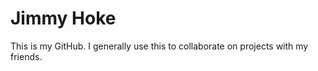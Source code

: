 # Jimmy Hoke
This is my GitHub.  I generally use this to collaborate on projects with my friends.

<!---
JimmyHoke/JimmyHoke is a ✨ special ✨ repository because its `README.md` (this file) appears on your GitHub profile.
You can click the Preview link to take a look at your changes.
--->

